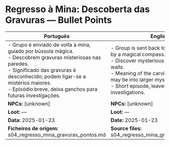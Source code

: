 # Regresso à Mina: Descoberta das Gravuras — Bullet Points

| Português                                                                                                                                                                                                                                                           | English                                                                                                                                                                                                                                                |
| ------------------------------------------------------------------------------------------------------------------------------------------------------------------------------------------------------------------------------------------------------------------- | ------------------------------------------------------------------------------------------------------------------------------------------------------------------------------------------------------------------------------------------------------ |
| - Grupo é enviado de volta à mina, guiado por bússola mágica.<br>- Descobrem gravuras misteriosas nas paredes.<br>- Significado das gravuras é desconhecido; podem ligar-se a mistérios maiores.<br>- Episódio breve, deixa ganchos para futuras investigações.<br> | - Group is sent back to the mine, guided by a magical compass.<br>- Discover mysterious carvings on the walls.<br>- Meaning of the carvings is unknown; may tie into larger mysteries.<br>- Short episode, leaves hooks for future investigations.<br> |
| **NPCs:** [unknown]                                                                                                                                                                                                                                                 | **NPCs:** [unknown]                                                                                                                                                                                                                                    |
| **Loot:** —                                                                                                                                                                                                                                                         | **Loot:** —                                                                                                                                                                                                                                            |
| **Data:** 2025-01-23                                                                                                                                                                                                                                                | **Date:** 2025-01-23                                                                                                                                                                                                                                   |
| **Ficheiros de origem:** s04_regresso_mina_gravuras_pontos.md                                                                                                                                                                                                       | **Source files:** s04_regresso_mina_gravuras_pontos.md                                                                                                                                                                                                 |


